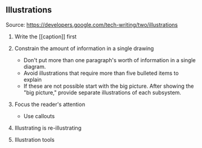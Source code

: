 ## Illustrations

Source: https://developers.google.com/tech-writing/two/illustrations

1. Write the [[caption]] first
2. Constrain the amount of information in a single drawing
	
	- Don't put more than one paragraph's worth of information in a single diagram.
	- Avoid illustrations that require more than five bulleted items to explain
	- If these are not possible start with the big picture. After showing the "big picture," provide separate illustrations of each subsystem.

3. Focus the reader's attention

	- Use callouts

4. Illustrating is re-illustrating
5. Illustration tools